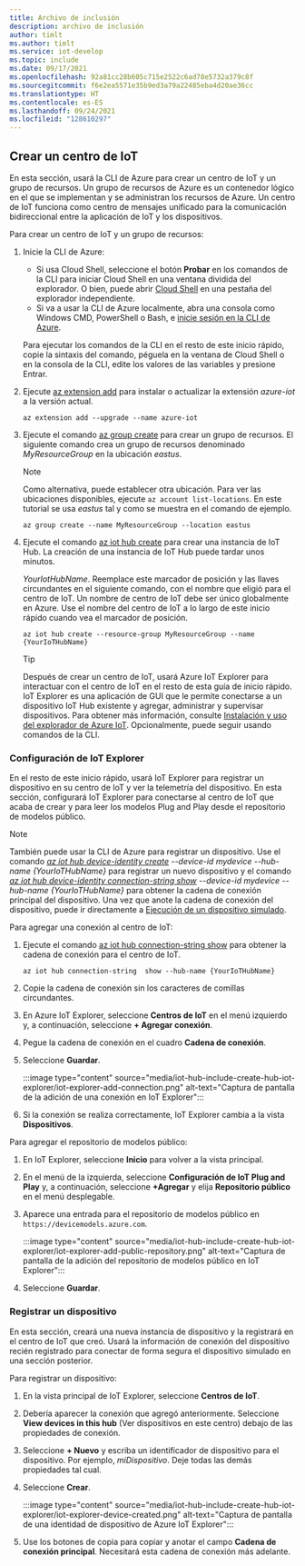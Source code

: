 ```yaml
---
title: Archivo de inclusión
description: archivo de inclusión
author: timlt
ms.author: timlt
ms.service: iot-develop
ms.topic: include
ms.date: 09/17/2021
ms.openlocfilehash: 92a81cc28b605c715e2522c6ad78e5732a379c8f
ms.sourcegitcommit: f6e2ea5571e35b9ed3a79a22485eba4d20ae36cc
ms.translationtype: HT
ms.contentlocale: es-ES
ms.lasthandoff: 09/24/2021
ms.locfileid: "128610297"
---
```

## <a name="create-an-iot-hub"></a>Crear un centro de IoT
En esta sección, usará la CLI de Azure para crear un centro de IoT y un grupo de recursos.  Un grupo de recursos de Azure es un contenedor lógico en el que se implementan y se administran los recursos de Azure. Un centro de IoT funciona como centro de mensajes unificado para la comunicación bidireccional entre la aplicación de IoT y los dispositivos.

Para crear un centro de IoT y un grupo de recursos:

1. Inicie la CLI de Azure: 
    - Si usa Cloud Shell, seleccione el botón **Probar** en los comandos de la CLI para iniciar Cloud Shell en una ventana dividida del explorador. O bien, puede abrir [Cloud Shell](https://shell.azure.com/bash) en una pestaña del explorador independiente.
    - Si va a usar la CLI de Azure localmente, abra una consola como Windows CMD, PowerShell o Bash, e [inicie sesión en la CLI de Azure](/cli/azure/authenticate-azure-cli).
    
    Para ejecutar los comandos de la CLI en el resto de este inicio rápido, copie la sintaxis del comando, péguela en la ventana de Cloud Shell o en la consola de la CLI, edite los valores de las variables y presione Entrar.

1. Ejecute [az extension add](/cli/azure/extension#az_extension_add) para instalar o actualizar la extensión *azure-iot* a la versión actual.

    ```azurecli-interactive
    az extension add --upgrade --name azure-iot
    ```

1. Ejecute el comando [az group create](/cli/azure/group#az_group_create) para crear un grupo de recursos. El siguiente comando crea un grupo de recursos denominado *MyResourceGroup* en la ubicación *eastus*. 
    >[!NOTE]
    > Como alternativa, puede establecer otra ubicación. Para ver las ubicaciones disponibles, ejecute `az account list-locations`. En este tutorial se usa *eastus* tal y como se muestra en el comando de ejemplo. 

    ```azurecli-interactive
    az group create --name MyResourceGroup --location eastus
    ```

1. Ejecute el comando [az iot hub create](/cli/azure/iot/hub#az_iot_hub_create) para crear una instancia de IoT Hub. La creación de una instancia de IoT Hub puede tardar unos minutos. 

    *YourIotHubName*. Reemplace este marcador de posición y las llaves circundantes en el siguiente comando, con el nombre que eligió para el centro de IoT. Un nombre de centro de IoT debe ser único globalmente en Azure. Use el nombre del centro de IoT a lo largo de este inicio rápido cuando vea el marcador de posición.

    ```azurecli
    az iot hub create --resource-group MyResourceGroup --name {YourIoTHubName}
    ```
    > [!TIP]
    > Después de crear un centro de IoT, usará Azure IoT Explorer para interactuar con el centro de IoT en el resto de esta guía de inicio rápido. IoT Explorer es una aplicación de GUI que le permite conectarse a un dispositivo IoT Hub existente y agregar, administrar y supervisar dispositivos. Para obtener más información, consulte [Instalación y uso del explorador de Azure IoT](../articles/iot-fundamentals/howto-use-iot-explorer.md). Opcionalmente, puede seguir usando comandos de la CLI.

### <a name="configure-iot-explorer"></a>Configuración de IoT Explorer

En el resto de este inicio rápido, usará IoT Explorer para registrar un dispositivo en su centro de IoT y ver la telemetría del dispositivo. En esta sección, configurará IoT Explorer para conectarse al centro de IoT que acaba de crear y para leer los modelos Plug and Play desde el repositorio de modelos público. 

> [!NOTE]
> También puede usar la CLI de Azure para registrar un dispositivo. Use el comando *[az iot hub device-identity create](/cli/azure/iot/hub/device-identity#az_iot_hub_device_identity_create) --device-id mydevice --hub-name {YourIoTHubName}* para registrar un nuevo dispositivo y el comando *[az iot hub device-identity connection-string show](/cli/azure/iot/hub/device-identity/connection-string#az_iot_hub_device_identity_connection_string_show) --device-id mydevice --hub-name {YourIoTHubName}* para obtener la cadena de conexión principal del dispositivo. Una vez que anote la cadena de conexión del dispositivo, puede ir directamente a [Ejecución de un dispositivo simulado](#run-a-simulated-device).

Para agregar una conexión al centro de IoT:

1. Ejecute el comando [az iot hub connection-string show](/cli/azure/iot/hub/connection-string#az_iot_hub_connection_string_show) para obtener la cadena de conexión para el centro de IoT.

    ```azurecli
    az iot hub connection-string  show --hub-name {YourIoTHubName}
    ```

1. Copie la cadena de conexión sin los caracteres de comillas circundantes.
1. En Azure IoT Explorer, seleccione **Centros de IoT** en el menú izquierdo y, a continuación, seleccione **+ Agregar conexión**.
1. Pegue la cadena de conexión en el cuadro **Cadena de conexión**.
1. Seleccione **Guardar**.

    :::image type="content" source="media/iot-hub-include-create-hub-iot-explorer/iot-explorer-add-connection.png" alt-text="Captura de pantalla de la adición de una conexión en IoT Explorer":::

1. Si la conexión se realiza correctamente, IoT Explorer cambia a la vista **Dispositivos**.

Para agregar el repositorio de modelos público:

1. En IoT Explorer, seleccione **Inicio** para volver a la vista principal.
1. En el menú de la izquierda, seleccione **Configuración de IoT Plug and Play** y, a continuación, seleccione **+Agregar** y elija **Repositorio público** en el menú desplegable.
1. Aparece una entrada para el repositorio de modelos público en `https://devicemodels.azure.com`.

    :::image type="content" source="media/iot-hub-include-create-hub-iot-explorer/iot-explorer-add-public-repository.png" alt-text="Captura de pantalla de la adición del repositorio de modelos público en IoT Explorer":::

1. Seleccione **Guardar**.

### <a name="register-a-device"></a>Registrar un dispositivo

En esta sección, creará una nueva instancia de dispositivo y la registrará en el centro de IoT que creó. Usará la información de conexión del dispositivo recién registrado para conectar de forma segura el dispositivo simulado en una sección posterior.

Para registrar un dispositivo:

1. En la vista principal de IoT Explorer, seleccione **Centros de IoT**.
1. Debería aparecer la conexión que agregó anteriormente. Seleccione **View devices in this hub** (Ver dispositivos en este centro) debajo de las propiedades de conexión.
1. Seleccione **+ Nuevo** y escriba un identificador de dispositivo para el dispositivo. Por ejemplo, *miDispositivo*. Deje todas las demás propiedades tal cual.
1. Seleccione **Crear**.

    :::image type="content" source="media/iot-hub-include-create-hub-iot-explorer/iot-explorer-device-created.png" alt-text="Captura de pantalla de una identidad de dispositivo de Azure IoT Explorer":::

1. Use los botones de copia para copiar y anotar el campo **Cadena de conexión principal**. Necesitará esta cadena de conexión más adelante.

